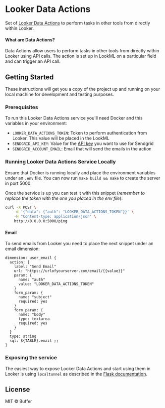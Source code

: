 # Looker Data Actions

Set of [Looker Data Actions](https://discourse.looker.com/t/data-actions/3573)
to perform tasks in other tools from directly within Looker.

#### What are Data Actions?
Data Actions allow users to perform tasks in other tools from directly within
Looker using API calls. The action is set up in LookML on a particular field
and can trigger an API call.

## Getting Started

These instructions will get you a copy of the project up and running on your
local machine for development and testing purposes.

### Prerequisites

To run this Looker Data Actions service you'll need Docker and this variables in
your environment:

- `LOOKER_DATA_ACTIONS_TOKEN`: Token to perform authentication from Looker.
  This value will be placed in the LookML
- `SENDGRID_API_KEY`: Value for the [API key](https://app.sendgrid.com/settings/api_keys) you want to use for Sendgrid
- `SENDGRID_ACCOUNT_EMAIL`: Email that will send the emails in the action

### Running Looker Data Actions Service Locally

Ensure that Docker is running locally and place the environment variables under
an `.env` file. You can now run `make build && make` to create the server in
port 5000.

Once the service is up you can test it with this snippet (_remember to replace
the token with the one you placed in the env file_):

```bash
curl -X POST \
    -d '{"data": {"auth": "LOOKER_DATA_ACTIONS_TOKEN"}}' \
    -H "Content-type: application/json" \
    http://0.0.0.0:5000/ping
```

#### Email

To send emails from Looker you need to place the next snippet under an email
dimension:

```
dimension: user_email {
  action: {
    label: "Send Email"
    url: "https://urlofyourserver.com/email/{{value}}"
    param: {
      name: "auth"
      value: "LOOKER_DATA_ACTIONS_TOKEN"
    }
    form_param: {
      name: "subject"
      required: yes
    }
    form_param: {
      name: "body"
      type: textarea
      required: yes
    }
  }
  type: string
  sql: ${TABLE}.email ;;
}
```

### Exposing the service

The easiest way to expose Looker Data Actions and start using them in Looker is
using `localtunnel` as described in the [Flask documentation](http://flask.pocoo.org/snippets/89/).

## License

MIT © Buffer
